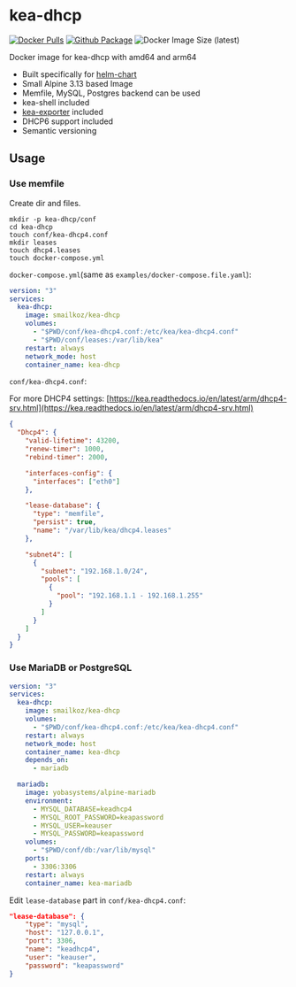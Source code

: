 # kea-dhcp

[![Docker Pulls](https://img.shields.io/docker/pulls/smailkoz/kea-dhcp?logo=docker)](https://hub.docker.com/r/smailkoz/kea-dhcp)
[![Github Package](https://img.shields.io/static/v1?label=MGlants&message=Github%20Package&color=blue&logo=github)](https://github.com/MGlants/docker-build/tree/main/kea-dhcp)
![Docker Image Size (latest)](https://img.shields.io/docker/image-size/smailkoz/kea-dhcp/latest?label=latest%20size)

Docker image for kea-dhcp with amd64 and arm64
* Built specifically for [helm-chart](https://artifacthub.io/packages/helm/mglants/kea-dhcp) 
* Small Alpine 3.13 based Image
* Memfile, MySQL, Postgres backend can be used
* kea-shell included
* [kea-exporter](https://github.com/mweinelt/kea-exporter) included 
* DHCP6 support included
* Semantic versioning

## Usage

### Use memfile

Create dir and files.

```shell
mkdir -p kea-dhcp/conf
cd kea-dhcp
touch conf/kea-dhcp4.conf
mkdir leases
touch dhcp4.leases
touch docker-compose.yml
```

`docker-compose.yml`(same as `examples/docker-compose.file.yaml`):

```yaml
version: "3"
services:
  kea-dhcp:
    image: smailkoz/kea-dhcp
    volumes:
      - "$PWD/conf/kea-dhcp4.conf:/etc/kea/kea-dhcp4.conf"
      - "$PWD/conf/leases:/var/lib/kea"
    restart: always
    network_mode: host
    container_name: kea-dhcp
```

`conf/kea-dhcp4.conf`:

For more DHCP4 settings: [https://kea.readthedocs.io/en/latest/arm/dhcp4-srv.html](https://kea.readthedocs.io/en/latest/arm/dhcp4-srv.html)

```json
{
  "Dhcp4": {
    "valid-lifetime": 43200,
    "renew-timer": 1000,
    "rebind-timer": 2000,

    "interfaces-config": {
      "interfaces": ["eth0"]
    },

    "lease-database": {
      "type": "memfile",
      "persist": true,
      "name": "/var/lib/kea/dhcp4.leases"
    },

    "subnet4": [
      {
        "subnet": "192.168.1.0/24",
        "pools": [
          {
            "pool": "192.168.1.1 - 192.168.1.255"
          }
        ]
      }
    ]
  }
}
```

### Use MariaDB or PostgreSQL



```yaml
version: "3"
services:
  kea-dhcp:
    image: smailkoz/kea-dhcp
    volumes:
      - "$PWD/conf/kea-dhcp4.conf:/etc/kea/kea-dhcp4.conf"
    restart: always
    network_mode: host
    container_name: kea-dhcp
    depends_on: 
      - mariadb

  mariadb:
    image: yobasystems/alpine-mariadb
    environment:
      - MYSQL_DATABASE=keadhcp4
      - MYSQL_ROOT_PASSWORD=keapassword
      - MYSQL_USER=keauser
      - MYSQL_PASSWORD=keapassword
    volumes:
      - "$PWD/conf/db:/var/lib/mysql"
    ports:
      - 3306:3306
    restart: always
    container_name: kea-mariadb
```

Edit `lease-database` part in `conf/kea-dhcp4.conf`:

```json
"lease-database": {
    "type": "mysql",
    "host": "127.0.0.1",
    "port": 3306,
    "name": "keadhcp4",
    "user": "keauser",
    "password": "keapassword"
}
```